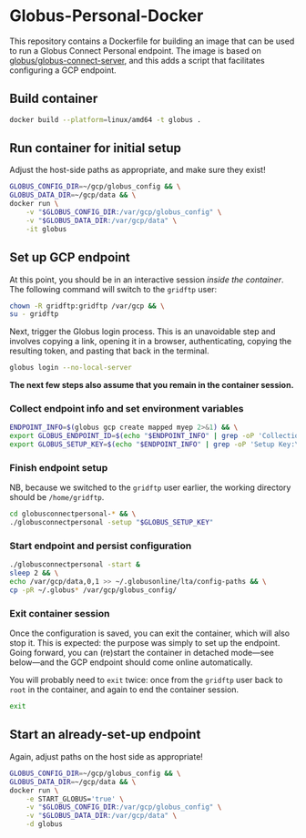 # Globus-Personal-Docker

This repository contains a Dockerfile for building an image that can be used to
run a Globus Connect Personal endpoint. The image is based on
[globus/globus-connect-server](https://hub.docker.com/r/globus/globus-connect-server),
and this adds a script that facilitates configuring a GCP endpoint.

## Build container

```sh
docker build --platform=linux/amd64 -t globus .
```

## Run container for initial setup

Adjust the host-side paths as appropriate, and make sure they exist!

```sh
GLOBUS_CONFIG_DIR=~/gcp/globus_config && \
GLOBUS_DATA_DIR=~/gcp/data && \
docker run \
    -v "$GLOBUS_CONFIG_DIR:/var/gcp/globus_config" \
    -v "$GLOBUS_DATA_DIR:/var/gcp/data" \
    -it globus
```

## Set up GCP endpoint

At this point, you should be in an interactive session _inside the container_.
The following command will switch to the `gridftp` user:

```sh
chown -R gridftp:gridftp /var/gcp && \
su - gridftp
```

Next, trigger the Globus login process. This is an unavoidable step and involves
copying a link, opening it in a browser, authenticating, copying the resulting
token, and pasting that back in the terminal.

```sh
globus login --no-local-server
```

**The next few steps also assume that you remain in the container session.**

### Collect endpoint info and set environment variables

```sh
ENDPOINT_INFO=$(globus gcp create mapped myep 2>&1) && \
export GLOBUS_ENDPOINT_ID=$(echo "$ENDPOINT_INFO" | grep -oP 'Collection ID:\s+\K[0-9a-f-]+') && \
export GLOBUS_SETUP_KEY=$(echo "$ENDPOINT_INFO" | grep -oP 'Setup Key:\s+\K[0-9a-f-]+')
```

### Finish endpoint setup

NB, because we switched to the `gridftp` user earlier, the working directory
should be `/home/gridftp`.

```sh
cd globusconnectpersonal-* && \
./globusconnectpersonal -setup "$GLOBUS_SETUP_KEY"
```

### Start endpoint and persist configuration

```sh
./globusconnectpersonal -start &
sleep 2 && \
echo /var/gcp/data,0,1 >> ~/.globusonline/lta/config-paths && \
cp -pR ~/.globus* /var/gcp/globus_config/
```

### Exit container session

Once the configuration is saved, you can exit the container, which will also
stop it. This is expected: the purpose was simply to set up the endpoint. Going
forward, you can (re)start the container in detached mode—see below—and the GCP
endpoint should come online automatically.

You will probably need to `exit` twice: once from the `gridftp` user back to
`root` in the container, and again to end the container session.

```sh
exit
```

## Start an already-set-up endpoint

Again, adjust paths on the host side as appropriate!

```sh
GLOBUS_CONFIG_DIR=~/gcp/globus_config && \
GLOBUS_DATA_DIR=~/gcp/data && \
docker run \
    -e START_GLOBUS='true' \
    -v "$GLOBUS_CONFIG_DIR:/var/gcp/globus_config" \
    -v "$GLOBUS_DATA_DIR:/var/gcp/data" \
    -d globus
```
